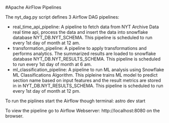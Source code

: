 #Apache AirFlow Pipelines

The nyt_dag.py script defines 3 Airflow DAG pipelines:
- real_time_api_pipeline: A pipeline to fetch data from NYT Archive Data real time api, process the data and insert the data into snowflake database NYT_DB.NYT_SCHEMA. This pipeline is scheduled to run every 1st day of month at 12 am.
- transformation_pipeline: A pipeline to apply transformations and performs analytics. The summarized results are loaded to snowflake database NYT_DB.NYT_RESULTS_SCHEMA. This pipeline is scheduled to run every 1st day of month at 6 am.
- ml_classification_pipeline: A pipeline to run ML analysis using Snowflake ML Classifications Algorithm. This pipleine trains ML model to predict section name based on input features and the result metrics are stored in in NYT_DB.NYT_RESULTS_SCHEMA. This pipeline is scheduled to run every 1st day of month at 12 pm.

To run the piplines start the Airflow though terminal:
astro dev start

To view the pipeline go to Airflow Webserver: http://localhost:8080 on the browser.
